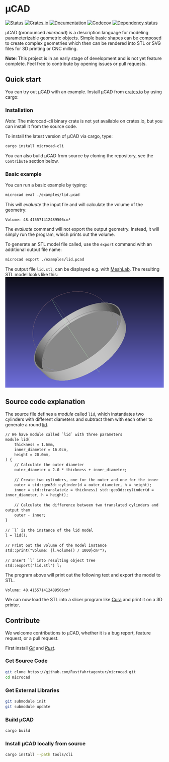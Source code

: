 # µCAD

[![Status](https://github.com/Rustfahrtagentur/mcad/actions/workflows/rust.yml/badge.svg)](https://github.com/Rustfahrtagentur/mcad/actions)
[![Crates.io](https://img.shields.io/crates/v/mcad.svg)](https://crates.io/crates/mcad)
[![Documentation](https://docs.rs/mcad/badge.svg)](https://docs.rs/mcad/)
[![Codecov](https://codecov.io/github/Rustfahrtagentur/mcad/coverage.svg?branch=main)](https://codecov.io/gh/Rustfahrtagentur/mcad)
[![Dependency status](https://deps.rs/repo/github/Rustfahrtagentur/mcad/status.svg)](https://deps.rs/repo/github/Rustfahrtagentur/mcad)

µCAD (pronounced *microcad*) is a description language for modeling parameterizable geometric objects.
Simple basic shapes can be composed to create complex geometries which then can be rendered into STL or SVG files for 3D printing or CNC milling.

**Note**: This project is in an early stage of development and is not yet feature complete. Feel free to contribute by opening issues or pull requests.

## Quick start

You can try out µCAD with an example.
Install µCAD from [crates.io](https://crates.io) by using cargo:

### Installation

*Note*: The microcad-cli binary crate is not yet available on crates.io, but you can install it from the source code.

To install the latest version of µCAD via cargo, type:

```sh
cargo install microcad-cli
```

You can also build µCAD from source by cloning the repository, see the `Contribute` section below.

### Basic example

You can run a basic example by typing:

```sh
microcad eval ./examples/lid.µcad
```

This will *evaluate* the input file and will calculate the volume of the geometry:

```console
Volume: 48.415571412489506cm³
```

The *evaluate* command will not export the output geometry. Instead, it will simply run the program, which prints out the volume.

To generate an STL model file called, use the `export` command with an additional output file name:

```sh
microcad export ./examples/lid.µcad
```

The output file `lid.stl`, can be displayed e.g. with [MeshLab](https://www.meshlab.net/).
The resulting STL model looks like this: ![Lid](examples/lid.png)

## Source code explanation

The source file defines a *module* called `lid`, which instantiates two cylinders with different diameters and subtract them with each other to generate a round [lid](https://rust.services/blog/20242511-mcad-lid/).

```µCAD
// We have module called `lid` with three parameters
module lid(
    thickness = 1.6mm,
    inner_diameter = 16.0cm,
    height = 20.0mm,
) {
    // Calculate the outer diameter
    outer_diameter = 2.0 * thickness + inner_diameter;

    // Create two cylinders, one for the outer and one for the inner
    outer = std::geo3d::cylinder(d = outer_diameter, h = height);
    inner = std::translate(z = thickness) std::geo3d::cylinder(d = inner_diameter, h = height);

    // Calculate the difference between two translated cylinders and output them
    outer - inner;
}

// `l` is the instance of the lid model
l = lid();

// Print out the volume of the model instance
std::print("Volume: {l.volume() / 1000}cm³");

// Insert `l` into resulting object tree
std::export("lid.stl") l;
```

The program above will print out the following text and export the model to STL.

```console
Volume: 48.415571412489506cm³
```

We can now load the STL into a slicer program like [Cura](https://ultimaker.com/software/ultimaker-cura) and print it on a 3D printer.

## Contribute

We welcome contributions to µCAD, whether it is a bug report, feature request, or a pull request.

First install [*Git*](https://git-scm.com/book/en/v2/Getting-Started-Installing-Git)
and [*Rust*](https://www.rust-lang.org/tools/install).

### Get Source Code

```sh
git clone https://github.com/Rustfahrtagentur/microcad.git
cd microcad
```

### Get External Libraries

```sh
git submodule init
git submodule update
```

### Build µCAD

```sh
cargo build
```

### Install µCAD locally from source

```sh
cargo install --path tools/cli
```

